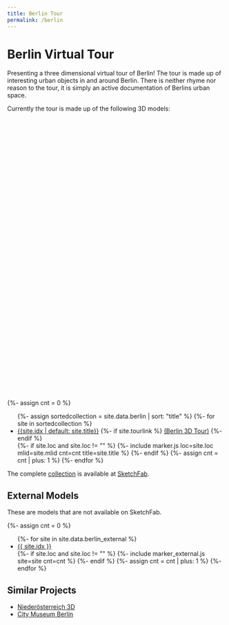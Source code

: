 ```yaml
---
title: Berlin Tour
permalink: /berlin
---
```


# Berlin Virtual Tour

Presenting a three dimensional virtual tour of Berlin! The tour is made up of
interesting urban objects in and around Berlin. There is neither rhyme nor
reason to the tour, it is simply an active documentation of Berlins urban space.

<link rel="stylesheet" href="/f/leaflet.css"/>
<script src="/f/leaflet.js"></script>

<style>
#map img.leaflet-tile {
  filter: grayscale(1);
  -webkit-filter: grayscale(1);
}
#map canvas {
  cursor: pointer;
  opacity: 0.85;
}

.leaflet-popup-content {
    width: 350px !important;
    height: 300px;
}
</style>

<script>
  var map;
  function init(){
    map = L.map('map').setView([52.5221, 13.4071], 11);

    L.tileLayer('https://{s}.tile.openstreetmap.org/{z}/{x}/{y}.png', {
        attribution: '&copy; <a href="https://www.openstreetmap.org/copyright">OpenStreetMap</a> contributors'
    }).addTo(map);
  }
  window.addEventListener("load", init);
</script>


Currently the tour is made up of the following 3D models:

<div id="map" class="map map-home" style="height: 600px; margin-top: 50px"></div>

{%- assign cnt = 0 %}
<ul>
{%- assign sortedcollection = site.data.berlin | sort: "title" %}
{%- for site in sortedcollection %}
  <li>
  <a href="/berlin/{{ site["mlid"] }}">{{site.idx | default: site.title}}</a>
  {%- if site.tourlink %}
    <a target=_blank href='{{ site.tourlink }}'>(Berlin 3D Tour)</a>
  {%- endif %}
  </li>
  {%- if site.loc and site.loc != "" %}
    {%- include marker.js loc=site.loc mlid=site.mlid cnt=cnt title=site.title %}
  {%- endif %}
  {%- assign cnt = cnt | plus: 1 %}
{%- endfor %}
</ul>


The complete [collection](https://sketchfab.com/urban.photogrammetry/collections/urban-photogrammetry-berlin) is available at [SketchFab](https://sketchfab.com).

## External Models

These are models that are not available on SketchFab.

{%- assign cnt = 0 %}
<ul>
{%- for site in site.data.berlin_external %}
  <li><a href="{{ site.link }}">{{ site.idx }}</a></li>
  {%- if site.loc and site.loc != "" %}
    {%- include marker_external.js site=site cnt=cnt %}
  {%- endif %}
  {%- assign cnt = cnt | plus: 1 %}
{%- endfor %}
</ul>

## Similar Projects

- [Niederösterreich 3D](https://www.noe-3d.at/)
- [City Museum Berlin](https://sketchfab.com/stadtmuseumBLN)
